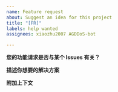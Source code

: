 ```yaml
---
name: Feature request
about: Suggest an idea for this project
title: "[FR]"
labels: help wanted
assignees: xiaozhu2007 AGDDoS-bot

---
```


**您的功能请求是否与某个 Issues 有关？**
<!-- 对问题的清晰、简洁的描述。当[…]的时候，我总是很沮丧 -->

**描述你想要的解决方案**
<!-- 对你想要发生的事情进行清晰简洁的描述 -->

**附加上下文**
<!--在此处添加有关功能请求的任何其他上下文或屏幕截图 -->
